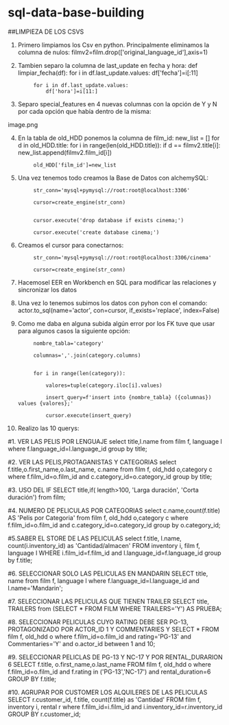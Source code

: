 # sql-data-base-building

##LIMPIEZA DE LOS CSVS

1. Primero limpiamos los Csv en python. Principalmente eliminamos la columna de nulos:
        filmv2=film.drop(['original_language_id'],axis=1)

2. Tambien separo la columna de last_update en fecha y hora:
        def limpiar_fecha(df):
            for i in df.last_update.values:
                df['fecha']=i[:11]
    
            for i in df.last_update.values:
                df['hora']=i[11:] 

3. Separo special_features en 4 nuevas columnas con la opción de Y y N por cada opción que había dentro de la misma:

image.png

4. En la tabla de old_HDD ponemos la columna de film_id:
            new_list = []
                for d in old_HDD.title:
                     for i in range(len(old_HDD.title)):
                        if d == filmv2.title[i]:
                            new_list.append(filmv2.film_id[i])
            
            
            old_HDD['film_id']=new_list

5. Una vez tenemos todo creamos la Base de Datos con alchemySQL:

            str_conn='mysql+pymysql://root:root@localhost:3306'

            cursor=create_engine(str_conn)


            cursor.execute('drop database if exists cinema;')

            cursor.execute('create database cinema;')

6. Creamos el cursor para conectarnos:

            str_conn='mysql+pymysql://root:root@localhost:3306/cinema'

            cursor=create_engine(str_conn)

7. Hacemosel EER en Workbench en SQL para modificar las relaciones y sincronizar los datos

8. Una vez lo tenemos subimos los datos con pyhon con el comando:
            actor.to_sql(name='actor', con=cursor, if_exists='replace', index=False)

9. Como me daba en alguna subida algún error por los FK tuve que usar para algunos casos la siguiente opción:

            nombre_tabla='category'

            columnas=','.join(category.columns)


            for i in range(len(category)):
    
                valores=tuple(category.iloc[i].values)
    
                insert_query=f'insert into {nombre_tabla} ({columnas}) values {valores};'
    
                cursor.execute(insert_query)   

10. Realizo las 10 querys:

#1. VER LAS PELIS POR LENGUAJE
select title,l.name 
from film f, language l
where f.language_id=l.language_id
group by title;

#2. VER LAS PELIS,PROTAGANISTAS Y CATEGORIAS
select f.title,o.first_name,o.last_name, c.name
from film f, old_hdd o,category c 
where f.film_id=o.film_id and c.category_id=o.category_id
group by title;

#3. USO DEL IF
SELECT title,if( length>100, 'Larga duración', 'Corta duración') from film;

#4. NUMERO DE PELICULAS POR CATEGORIAS
select c.name,count(f.title) AS 'Pelis por Categoria'
from film f, old_hdd o,category c 
where f.film_id=o.film_id and c.category_id=o.category_id
group by o.category_id;

#5.SABER EL STORE DE LAS PELICULAS
select f.title, l.name, count(i.inventory_id) as 'Cantidad/almacen'
FROM inventory i, film f, language l
WHERE i.film_id=f.film_id and l.language_id=f.language_id
group by f.title;

#6. SELECCIONAR SOLO LAS PELICULAS EN MANDARIN
SELECT title, name
from film f, language l
where f.language_id=l.language_id and l.name='Mandarin';

#7. SELECCIONAR LAS PELICULAS QUE TIENEN TRAILER
SELECT title, TRAILERS
from (SELECT * FROM FILM WHERE TRAILERS='Y') AS PRUEBA;

#8. SELECCIONAR PELICULAS CUYO RATING DEBE SER PG-13, PROTAGONIZADO POR ACTOR_ID 1 Y COMMENTARIES Y
SELECT *
FROM film f, old_hdd o
where f.film_id=o.film_id and rating='PG-13' and Commentaries='Y' and o.actor_id between 1 and 10;

#9. SELECCIONAR PELICLAS DE PG-13 Y NC-17 Y POR RENTAL_DURARION 6
SELECT f.title, o.first_name,o.last_name
FROM film f, old_hdd o
where f.film_id=o.film_id and f.rating in ('PG-13','NC-17') and rental_duration=6
GROUP BY f.title;

#10. AGRUPAR POR CUSTOMER LOS ALQUILERES DE LAS PELICULAS
SELECT r.customer_id, f.title, count(f.title) as 'Cantidad'
FROM film f, inventory i, rental r
where f.film_id=i.film_id and i.inventory_id=r.inventory_id
GROUP BY r.customer_id;